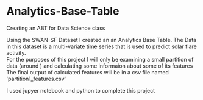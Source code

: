 # Analytics-Base-Table
Creating an ABT for Data Science class

Using the SWAN-SF Dataset I created an an Analytics Base Table. 
The Data in this dataset is a multi-variate time series that is used to predict solar flare activity.  
For the purposes of this project I will only be examining a small partition of data (around ) and calculating some informaion about some of its features
The final output of calculated features will be in a csv file named 'partition1_features.csv' 

I used jupyer notebook and python to complete this project
